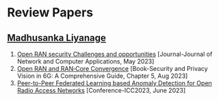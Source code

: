 # Review Papers
## [Madhusanka Liyanage](https://people.ucd.ie/madhusanka)
1. [Open RAN security Challenges and opportunities](https://github.com/XueShannon/AISECLAB_O-RAN/blob/main/SOTAs/Open%20RAN%20security%20Challenges%20and%20opportunities.pdf) [Journal-Journal of Network and Computer Applications, May 2023]
2. [Open RAN and RAN‐Core Convergence](https://ieeexplore.ieee.org/document/10201339) [Book-Security and Privacy Vision in 6G: A Comprehensive Guide, Chapter 5, Aug 2023]
3. [Peer-to-Peer Federated Learning based Anomaly Detection for Open Radio Access Networks](https://github.com/XueShannon/AISECLAB_O-RAN/blob/main/SOTAs/Peer-to-Peer%20Federated%20Learning%20based%20Anomaly%20Detection%20for%20Open%20Radio%20Access%20Networks.pdf) [Conference-ICC2023, June 2023]
